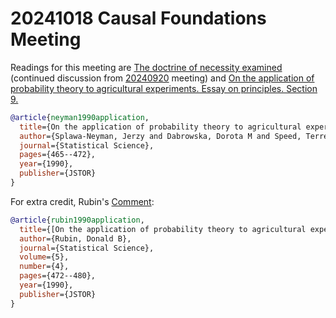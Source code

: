 # 20241018 Causal Foundations Meeting

Readings for this meeting are
[The doctrine of necessity examined](../../readings/peirce1892doctrine.pdf)
(continued discussion from [20240920](20240920/) meeting)
and
[On the application of probability theory to agricultural experiments. Essay on principles. Section 9.](../../readings/neyman1990application.pdf)

```bib
@article{neyman1990application,
  title={On the application of probability theory to agricultural experiments. Essay on principles. Section 9.},
  author={Splawa-Neyman, Jerzy and Dabrowska, Dorota M and Speed, Terrence P},
  journal={Statistical Science},
  pages={465--472},
  year={1990},
  publisher={JSTOR}
}
```

For extra credit,
Rubin's [Comment](../../readings/rubin1990application.pdf):

```bib
@article{rubin1990application,
  title={[On the application of probability theory to agricultural experiments. Essay on principles. Section 9.] Comment: Neyman (1923) and causal inference in experiments and observational studies},
  author={Rubin, Donald B},
  journal={Statistical Science},
  volume={5},
  number={4},
  pages={472--480},
  year={1990},
  publisher={JSTOR}
}
```
